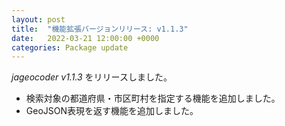 ```yaml
---
layout: post
title:  "機能拡張バージョンリリース: v1.1.3"
date:   2022-03-21 12:00:00 +0000
categories: Package update
---
```


*jageocoder v1.1.3* をリリースしました。

- 検索対象の都道府県・市区町村を指定する機能を追加しました。
- GeoJSON表現を返す機能を追加しました。


